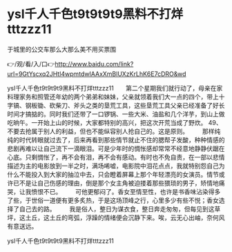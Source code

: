 # ysl千人千色t9t9t9t9黑料不打烊tttzzz11
于城里的公交车那么大那么美不用买票围

👉/观/看/入/口👉http://www.baidu.com/link?url=9GtYscxq2JHtl4wpmtdwIAAxXmBlUXzKrLhK6E7cDRO&wd

ysl千人千色t9t9t9t9黑料不打烊tttzzz11　　第二个星期我们就行动了，母亲在家料理家务和照管还年幼的两个弟弟和妹妹，父亲就领着我们大一点的四个，带上十字镐、钢板锄、砍柴刀、斧头之类的垦荒工具，这些垦荒工具父亲已经准备了好长时间才搞掂的。同时我们还带了一口锣锅、一些大米、油盐和几个洋芋，到山上做吃晌午。一开始上山的时候，大家都特别的高兴，把这次开荒当成了野炊。
	49、不要去抢属于别人的利益，但也不能纵容别人抢自己的。这是原则。
　　那样纯纯的时代转眼就过去了，后来再看到那些情节就止不住的腮帮子发酸，种种情感的悲剧再难以让自己流下一滴眼泪。可是少年时的惆怅感却常常不经意地静静伏踞在心底。只剩惆怅了，再不会有泪，再不会有感动。有时也不免自责，在一部以悲情描述为主的电影放到一半之时，满场唏嘘，电影院中泪花点点，我就特别怨自己为什么不能投入到大家的抽泣中去，只会瞪着屏幕上那个年轻漂亮的女演员。情节或许已不是让自己伤感的理由，倒是那个女主角被迫搂着那些猥琐的男子，矫情地痛哭，让我愤恨不已。
　　可他更郁闷了。香女至情至性，也许是书香味沾染得多了些，于世俗一道便有更多炙热，于是这场顶峰之行，心里多少有些不悦；香女选择了自己去的路。
　　我是俗人，整日为谋衣食，整日奔走匆匆，但每见到这草坪，这土丘，这土丘的弯弧，浮躁的情绪便会沉静下来。唉，云无心出岫，奈何风有意送远。

ysl千人千色t9t9t9t9黑料不打烊tttzzz11
